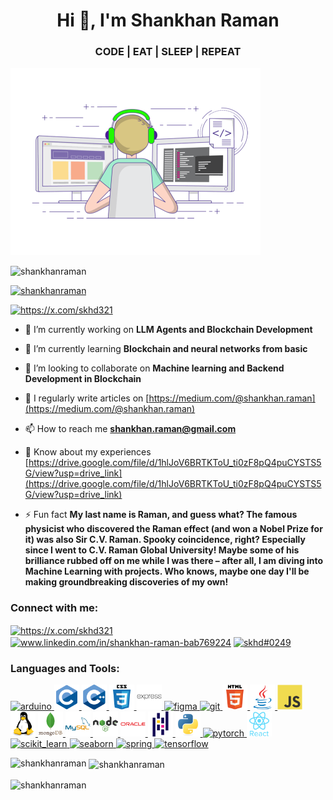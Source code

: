 <h1 align="center">Hi 👋, I'm Shankhan Raman</h1>
<h3 align="center">CODE | EAT | SLEEP | REPEAT </h3>

<img align ="right " alt = "coding" width="400" src ="gif.gif">

<p align="left"> <img src="https://komarev.com/ghpvc/?username=shankhanraman&label=Profile%20views&color=0e75b6&style=flat" alt="shankhanraman" /> </p>

<p align="left"> <a href="https://github.com/ryo-ma/github-profile-trophy"><img src="https://github-profile-trophy.vercel.app/?username=shankhanraman" alt="shankhanraman" /></a> </p>

<p align="left"> <a href="https://twitter.com/https://x.com/skhd321" target="blank"><img src="https://img.shields.io/twitter/follow/https://x.com/skhd321?logo=twitter&style=for-the-badge" alt="https://x.com/skhd321" /></a> </p>

- 🔭 I’m currently working on **LLM Agents and Blockchain Development**

- 🌱 I’m currently learning **Blockchain and neural networks from basic**

- 👯 I’m looking to collaborate on **Machine learning and Backend Development in Blockchain**

- 📝 I regularly write articles on [https://medium.com/@shankhan.raman](https://medium.com/@shankhan.raman)

- 📫 How to reach me **shankhan.raman@gmail.com**

- 📄 Know about my experiences [https://drive.google.com/file/d/1hlJoV6BRTKToU_ti0zF8pQ4puCYSTS5G/view?usp=drive_link](https://drive.google.com/file/d/1hlJoV6BRTKToU_ti0zF8pQ4puCYSTS5G/view?usp=drive_link)

- ⚡ Fun fact **My last name is Raman, and guess what? The famous physicist who discovered the Raman effect (and won a Nobel Prize for it) was also Sir C.V. Raman. Spooky coincidence, right? Especially since I went to C.V. Raman Global University! Maybe some of his brilliance rubbed off on me while I was there – after all, I am diving into Machine Learning with projects. Who knows, maybe one day I'll be making groundbreaking discoveries of my own!**

<h3 align="left">Connect with me:</h3>
<p align="left">
<a href="https://twitter.com/https://x.com/skhd321" target="blank"><img align="center" src="https://raw.githubusercontent.com/rahuldkjain/github-profile-readme-generator/master/src/images/icons/Social/twitter.svg" alt="https://x.com/skhd321" height="30" width="40" /></a>
<a href="https://linkedin.com/in/www.linkedin.com/in/shankhan-raman-bab769224" target="blank"><img align="center" src="https://raw.githubusercontent.com/rahuldkjain/github-profile-readme-generator/master/src/images/icons/Social/linked-in-alt.svg" alt="www.linkedin.com/in/shankhan-raman-bab769224" height="30" width="40" /></a>
<a href="https://discord.gg/skhd#0249" target="blank"><img align="center" src="https://raw.githubusercontent.com/rahuldkjain/github-profile-readme-generator/master/src/images/icons/Social/discord.svg" alt="skhd#0249" height="30" width="40" /></a>
</p>

<h3 align="left">Languages and Tools:</h3>
<p align="left"> <a href="https://www.arduino.cc/" target="_blank" rel="noreferrer"> <img src="https://cdn.worldvectorlogo.com/logos/arduino-1.svg" alt="arduino" width="40" height="40"/> </a> <a href="https://www.cprogramming.com/" target="_blank" rel="noreferrer"> <img src="https://raw.githubusercontent.com/devicons/devicon/master/icons/c/c-original.svg" alt="c" width="40" height="40"/> </a> <a href="https://www.w3schools.com/cpp/" target="_blank" rel="noreferrer"> <img src="https://raw.githubusercontent.com/devicons/devicon/master/icons/cplusplus/cplusplus-original.svg" alt="cplusplus" width="40" height="40"/> </a> <a href="https://www.w3schools.com/css/" target="_blank" rel="noreferrer"> <img src="https://raw.githubusercontent.com/devicons/devicon/master/icons/css3/css3-original-wordmark.svg" alt="css3" width="40" height="40"/> </a> <a href="https://expressjs.com" target="_blank" rel="noreferrer"> <img src="https://raw.githubusercontent.com/devicons/devicon/master/icons/express/express-original-wordmark.svg" alt="express" width="40" height="40"/> </a> <a href="https://www.figma.com/" target="_blank" rel="noreferrer"> <img src="https://www.vectorlogo.zone/logos/figma/figma-icon.svg" alt="figma" width="40" height="40"/> </a> <a href="https://git-scm.com/" target="_blank" rel="noreferrer"> <img src="https://www.vectorlogo.zone/logos/git-scm/git-scm-icon.svg" alt="git" width="40" height="40"/> </a> <a href="https://www.w3.org/html/" target="_blank" rel="noreferrer"> <img src="https://raw.githubusercontent.com/devicons/devicon/master/icons/html5/html5-original-wordmark.svg" alt="html5" width="40" height="40"/> </a> <a href="https://www.java.com" target="_blank" rel="noreferrer"> <img src="https://raw.githubusercontent.com/devicons/devicon/master/icons/java/java-original.svg" alt="java" width="40" height="40"/> </a> <a href="https://developer.mozilla.org/en-US/docs/Web/JavaScript" target="_blank" rel="noreferrer"> <img src="https://raw.githubusercontent.com/devicons/devicon/master/icons/javascript/javascript-original.svg" alt="javascript" width="40" height="40"/> </a> <a href="https://www.linux.org/" target="_blank" rel="noreferrer"> <img src="https://raw.githubusercontent.com/devicons/devicon/master/icons/linux/linux-original.svg" alt="linux" width="40" height="40"/> </a> <a href="https://www.mongodb.com/" target="_blank" rel="noreferrer"> <img src="https://raw.githubusercontent.com/devicons/devicon/master/icons/mongodb/mongodb-original-wordmark.svg" alt="mongodb" width="40" height="40"/> </a> <a href="https://www.mysql.com/" target="_blank" rel="noreferrer"> <img src="https://raw.githubusercontent.com/devicons/devicon/master/icons/mysql/mysql-original-wordmark.svg" alt="mysql" width="40" height="40"/> </a> <a href="https://nodejs.org" target="_blank" rel="noreferrer"> <img src="https://raw.githubusercontent.com/devicons/devicon/master/icons/nodejs/nodejs-original-wordmark.svg" alt="nodejs" width="40" height="40"/> </a> <a href="https://www.oracle.com/" target="_blank" rel="noreferrer"> <img src="https://raw.githubusercontent.com/devicons/devicon/master/icons/oracle/oracle-original.svg" alt="oracle" width="40" height="40"/> </a> <a href="https://pandas.pydata.org/" target="_blank" rel="noreferrer"> <img src="https://raw.githubusercontent.com/devicons/devicon/2ae2a900d2f041da66e950e4d48052658d850630/icons/pandas/pandas-original.svg" alt="pandas" width="40" height="40"/> </a> <a href="https://www.python.org" target="_blank" rel="noreferrer"> <img src="https://raw.githubusercontent.com/devicons/devicon/master/icons/python/python-original.svg" alt="python" width="40" height="40"/> </a> <a href="https://pytorch.org/" target="_blank" rel="noreferrer"> <img src="https://www.vectorlogo.zone/logos/pytorch/pytorch-icon.svg" alt="pytorch" width="40" height="40"/> </a> <a href="https://reactjs.org/" target="_blank" rel="noreferrer"> <img src="https://raw.githubusercontent.com/devicons/devicon/master/icons/react/react-original-wordmark.svg" alt="react" width="40" height="40"/> </a> <a href="https://scikit-learn.org/" target="_blank" rel="noreferrer"> <img src="https://upload.wikimedia.org/wikipedia/commons/0/05/Scikit_learn_logo_small.svg" alt="scikit_learn" width="40" height="40"/> </a> <a href="https://seaborn.pydata.org/" target="_blank" rel="noreferrer"> <img src="https://seaborn.pydata.org/_images/logo-mark-lightbg.svg" alt="seaborn" width="40" height="40"/> </a> <a href="https://spring.io/" target="_blank" rel="noreferrer"> <img src="https://www.vectorlogo.zone/logos/springio/springio-icon.svg" alt="spring" width="40" height="40"/> </a> <a href="https://www.tensorflow.org" target="_blank" rel="noreferrer"> <img src="https://www.vectorlogo.zone/logos/tensorflow/tensorflow-icon.svg" alt="tensorflow" width="40" height="40"/> </a> </p>

<p><img align="left" src="https://github-readme-stats.vercel.app/api/top-langs?username=shankhanraman&show_icons=true&locale=en&layout=compact" alt="shankhanraman" /></p>

<p>&nbsp;<img align="center" src="https://github-readme-stats.vercel.app/api?username=shankhanraman&show_icons=true&locale=en" alt="shankhanraman" /></p>

<p><img align="center" src="https://github-readme-streak-stats.herokuapp.com/?user=shankhanraman&" alt="shankhanraman" /></p>
